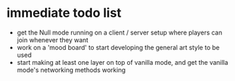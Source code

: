 # immediate todo list

 - get the Null mode running on a client / server setup where players can join whenever they want
 - work on a 'mood board' to start developing the general art style to be used
 - start making at least one layer on top of vanilla mode, and get the vanilla mode's networking methods working
